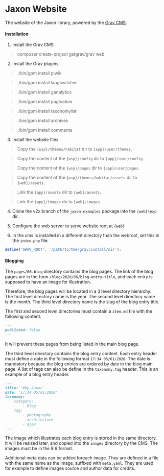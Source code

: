 Jaxon Website
=============

The website of the Jaxon library, powered by the [Grav CMS](https://www.getgrav.org).

#### Installation

1. Install the Grav CMS

> composer create-project getgrav/grav web

2. Install the Grav plugins

> ./bin/gpm install piwik

> ./bin/gpm install langswitcher

> ./bin/gpm install ganalytics

> ./bin/gpm install pagination

> ./bin/gpm install taxonomylist

> ./bin/gpm install archives

> ./bin/gpm install comments


3. Install the website files

> Copy the `{wsp}/themes/habitat` dir to `{app}/user/themes`.

> Copy the content of the `{wsp}/config` dir to `{app}/user/config`.

> Copy the content of the `{wsp}/pages` dir to `{app}/user/pages`.

> Copy the content of the `{wsp}/themes/habitat/assets` dir to `{web}/assets`.

> Link the `{app}/assets` dir to `{web}/assets`.

> Link the `{app}/images` dir to `{web}/images`.

4. Clone the v2x branch of the `jaxon-examples` package into the `{web}\exp` dir.

5. Configure the web server to serve website root at `{web}`

6. In the cms is installed in a different directory than the webroot, set this in the `index.php` file:
```php
define('GRAV_ROOT', '/path/to/the/grav/install/dir');
```

#### Blogging

The `pages/06.blog` directory contains the blog pages.
The link of the blog pages are in the form `/blog/2020/06/blog-entry-title`,
and each entry is supposed to have an image for illustration.

Therefore, the blog pages will be located in a 3 level directory hierarchy.
The first level directory name is the year.
The second level directory name is the month.
The third level directory name is the slug of the blog entry title.

The first and second level directories must contain a `item.md` file with the following content.

```markdown
---
published: false
---
```
It will prevent these pages from being listed in the main blog page.

The third level directory contains the blog entry content.
Each entry header must define a date in the following format `17:34 05/01/2020`.
The date is mandatory because the blog entries are ordered by date in the blog main page.
A list of tags can also be define in the `taxonomy.tag` header.
This is an example of a blog entry header.
```markdown
---
title: 'Why Jaxon'
date: '17:34 05/01/2020'
taxonomy:
    category:
        - blog
    tag:
        - photography
        - architecture
        - ajax
---
```

The image which illustrates each blog entry is stored in the same directory.
It will be resized later, and copied into the `images` directory by the CMS.
The images must be in the 9:6 format.

Additional meta data can be added foreach image.
They are defined in a file with the same name as the image, suffixed with `meta.yaml`.
They are used for example to define images source and author data for credits.
